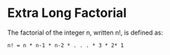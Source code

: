 <h1 class="code-line" data-line-start=0 data-line-end=1 ><a id="Extra_Long_Factorial_0"></a>Extra Long Factorial</h1>
<p class="has-line-data" data-line-start="2" data-line-end="3">The factorial of the integer n, written n!, is defined as:</p>
<pre><code class="has-line-data" data-line-start="4" data-line-end="6" class="language-sh">n! = n * n-<span class="hljs-number">1</span> * n-<span class="hljs-number">2</span> * . . . * <span class="hljs-number">3</span> * <span class="hljs-number">2</span>* <span class="hljs-number">1</span>
</code></pre>